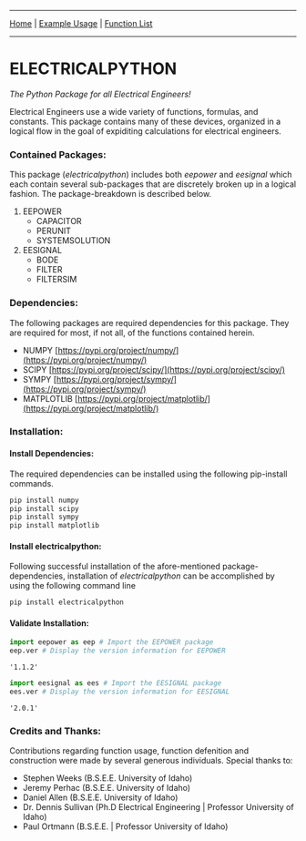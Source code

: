 
---

[Home](https://engineerjoe440.github.io/ELECTRICALPYTHON/index)
 | 
[Example Usage](https://engineerjoe440.github.io/ELECTRICALPYTHON/example)
 | 
[Function List](https://engineerjoe440.github.io/ELECTRICALPYTHON/functionlist)

---

# ELECTRICALPYTHON
*The Python Package for all Electrical Engineers!*

Electrical Engineers use a wide variety of functions, formulas, and constants. This package contains many of these devices, organized in a logical flow in the goal of expiditing calculations for electrical engineers.

### Contained Packages:
This package (*electricalpython*) includes both *eepower* and *eesignal* which each contain several sub-packages that are discretely broken up in a logical fashion. The package-breakdown is described below.

1. EEPOWER
    - CAPACITOR
    - PERUNIT
    - SYSTEMSOLUTION
2. EESIGNAL
    - BODE
    - FILTER
    - FILTERSIM

### Dependencies:
The following packages are required dependencies for this package. They are required for most, if not all, of the functions contained herein.

- NUMPY [https://pypi.org/project/numpy/](https://pypi.org/project/numpy/)
- SCIPY [https://pypi.org/project/scipy/](https://pypi.org/project/scipy/)
- SYMPY [https://pypi.org/project/sympy/](https://pypi.org/project/sympy/)
- MATPLOTLIB [https://pypi.org/project/matplotlib/](https://pypi.org/project/matplotlib/)

### Installation:
#### Install Dependencies:
The required dependencies can be installed using the following pip-install commands.


```python
pip install numpy
pip install scipy
pip install sympy
pip install matplotlib
```

#### Install electricalpython:
Following successful installation of the afore-mentioned package-dependencies, installation of *electricalpython* can be accomplished by using the following command line


```python
pip install electricalpython
```

#### Validate Installation:


```python
import eepower as eep # Import the EEPOWER package
eep.ver # Display the version information for EEPOWER
```




    '1.1.2'




```python
import eesignal as ees # Import the EESIGNAL package
ees.ver # Display the version information for EESIGNAL
```




    '2.0.1'



### Credits and Thanks:
Contributions regarding function usage, function defenition and construction were made by several generous individuals. Special thanks to:

- Stephen Weeks (B.S.E.E. University of Idaho)
- Jeremy Perhac (B.S.E.E. University of Idaho)
- Daniel Allen (B.S.E.E. University of Idaho)
- Dr. Dennis Sullivan (Ph.D Electrical Engineering \| Professor University of Idaho)
- Paul Ortmann (B.S.E.E. \| Professor University of Idaho)
